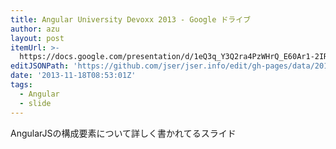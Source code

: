 ```yaml
---
title: Angular University Devoxx 2013 - Google ドライブ
author: azu
layout: post
itemUrl: >-
  https://docs.google.com/presentation/d/1eQ3q_Y3Q2ra4PzWHrQ_E60Ar1-2IRooXI4P-fW0npzQ/preview#slide=id.p49
editJSONPath: 'https://github.com/jser/jser.info/edit/gh-pages/data/2013/11/index.json'
date: '2013-11-18T08:53:01Z'
tags:
  - Angular
  - slide
---
```

AngularJSの構成要素について詳しく書かれてるスライド
